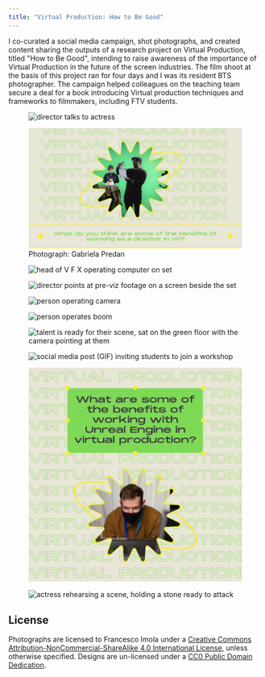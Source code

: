 ```yaml
---
title: "Virtual Production: How to Be Good"
---
```


I co-curated a social media campaign, shot photographs, and created content sharing the outputs of a research project on Virtual Production, titled "How to Be Good", intending to raise awareness of the importance of Virtual Production in the future of the screen industries. The film shoot at the basis of this project ran for four days and I was its resident BTS photographer. The campaign helped colleagues on the teaching team secure a deal for a book introducing Virtual production techniques and frameworks to filmmakers, including FTV students.

<figure>
        <img src="assets\ftv\jodi_talks_to_actress.png" alt="director talks to actress" loading="lazy">
</figure>

<figure>
        <img src="assets\ftv\directing_VP.png" alt="social media post asking for feedback on people's thoughts on directing Virtual Productions" loading="lazy">
        <figcaption>Photograph: Gabriela Predan</figcaption>
    </figure>

<div class="split-layout">
<figure style="flex: 1">
        <img src="assets\ftv\head_of_VFX_operating_computer.png" alt="head of V F X operating computer on set" loading="lazy">
</figure>
    <figure style="flex: 1">
        <img src="assets\ftv\jodi_points_at_footage_in_virtual_production.png" alt="director points at pre-viz footage on a screen beside the set" loading="lazy">
</figure>
</div>

<figure>
        <img src="assets\ftv\peter_operating_camera.png" alt="person operating camera" loading="lazy">
</figure>

<div class="split-layout">
<figure style="flex: 1">
        <img src="assets\ftv\student_operates_boom.png" alt="person operates boom" loading="lazy">
</figure>
    <figure style="flex: 1">
        <img src="assets\ftv\behind_the_camera.png" alt="talent is ready for their scene, sat on the green floor with the camera pointing at them" loading="lazy">
</figure>
</div>

<div class="split-layout">
    <figure style="flex: 1">
        <img src="assets\ftv\virtual_production_workshop.gif" alt="social media post (GIF) inviting students to join a workshop" loading="lazy">
    </figure>
    <figure style="flex: 1">
        <img src="assets\ftv\unreal_VP.png" alt="social media post asking for feedback on people's thoughts on working with unreal engine on a Virtual Production" loading="lazy">
    </figure>
</div>

<figure>
        <img src="assets\ftv\actress_rehearsing_scene.png" alt="actress rehearsing a scene, holding a stone ready to attack" loading="lazy">
</figure>

## License

Photographs are licensed to Francesco Imola under a <a rel="license"
    href="http://creativecommons.org/licenses/by-nc-sa/4.0/" target="_blank" rel="noopener noreferrer">Creative Commons
    Attribution-NonCommercial-ShareAlike 4.0 International License</a>, unless otherwise specified. Designs are un-licensed under a <a href="https://creativecommons.org/publicdomain/zero/1.0/" target="_blank" rel="noopener noreferrer">CC0 Public Domain Dedication</a>. 
